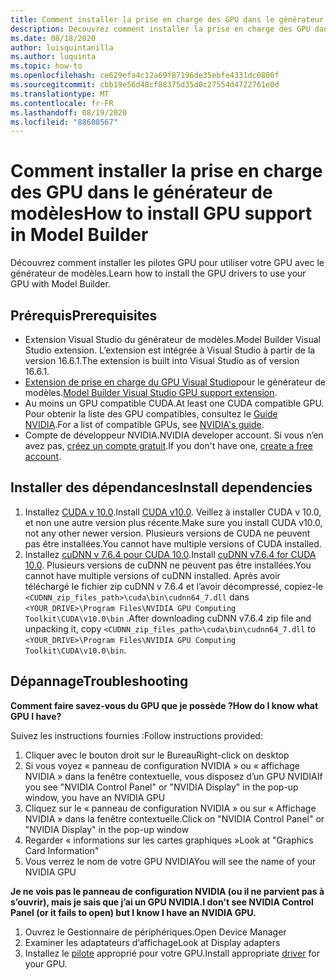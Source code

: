 ```yaml
---
title: Comment installer la prise en charge des GPU dans le générateur de modèles
description: Découvrez comment installer la prise en charge des GPU dans le générateur de modèles
ms.date: 08/18/2020
author: luisquintanilla
ms.author: luquinta
ms.topic: how-to
ms.openlocfilehash: ce629efa4c12a69f87196de35ebfe4331dc0800f
ms.sourcegitcommit: cbb19e56d48cf88375d35d0c27554d4722761e0d
ms.translationtype: MT
ms.contentlocale: fr-FR
ms.lasthandoff: 08/19/2020
ms.locfileid: "88608567"
---
```

# <a name="how-to-install-gpu-support-in-model-builder"></a><span data-ttu-id="6dd7d-103">Comment installer la prise en charge des GPU dans le générateur de modèles</span><span class="sxs-lookup"><span data-stu-id="6dd7d-103">How to install GPU support in Model Builder</span></span>

<span data-ttu-id="6dd7d-104">Découvrez comment installer les pilotes GPU pour utiliser votre GPU avec le générateur de modèles.</span><span class="sxs-lookup"><span data-stu-id="6dd7d-104">Learn how to install the GPU drivers to use your GPU with Model Builder.</span></span>

## <a name="prerequisites"></a><span data-ttu-id="6dd7d-105">Prérequis</span><span class="sxs-lookup"><span data-stu-id="6dd7d-105">Prerequisites</span></span>

- <span data-ttu-id="6dd7d-106">Extension Visual Studio du générateur de modèles.</span><span class="sxs-lookup"><span data-stu-id="6dd7d-106">Model Builder Visual Studio extension.</span></span> <span data-ttu-id="6dd7d-107">L’extension est intégrée à Visual Studio à partir de la version 16.6.1.</span><span class="sxs-lookup"><span data-stu-id="6dd7d-107">The extension is built into Visual Studio as of version 16.6.1.</span></span>
- <span data-ttu-id="6dd7d-108">[Extension de prise en charge du GPU Visual Studio](https://marketplace.visualstudio.com/items?itemName=MLNET.ModelBuilderGPU)pour le générateur de modèles.</span><span class="sxs-lookup"><span data-stu-id="6dd7d-108">[Model Builder Visual Studio GPU support extension](https://marketplace.visualstudio.com/items?itemName=MLNET.ModelBuilderGPU).</span></span>
- <span data-ttu-id="6dd7d-109">Au moins un GPU compatible CUDA.</span><span class="sxs-lookup"><span data-stu-id="6dd7d-109">At least one CUDA compatible GPU.</span></span> <span data-ttu-id="6dd7d-110">Pour obtenir la liste des GPU compatibles, consultez le [Guide NVIDIA](https://developer.nvidia.com/cuda-gpus).</span><span class="sxs-lookup"><span data-stu-id="6dd7d-110">For a list of compatible GPUs, see [NVIDIA's guide](https://developer.nvidia.com/cuda-gpus).</span></span>
- <span data-ttu-id="6dd7d-111">Compte de développeur NVIDIA.</span><span class="sxs-lookup"><span data-stu-id="6dd7d-111">NVIDIA developer account.</span></span> <span data-ttu-id="6dd7d-112">Si vous n’en avez pas, [créez un compte gratuit](https://developer.nvidia.com/developer-program).</span><span class="sxs-lookup"><span data-stu-id="6dd7d-112">If you don't have one, [create a free account](https://developer.nvidia.com/developer-program).</span></span>

## <a name="install-dependencies"></a><span data-ttu-id="6dd7d-113">Installer des dépendances</span><span class="sxs-lookup"><span data-stu-id="6dd7d-113">Install dependencies</span></span>

1. <span data-ttu-id="6dd7d-114">Installez [CUDA v 10.0](https://developer.nvidia.com/cuda-10.0-download-archive).</span><span class="sxs-lookup"><span data-stu-id="6dd7d-114">Install [CUDA v10.0](https://developer.nvidia.com/cuda-10.0-download-archive).</span></span> <span data-ttu-id="6dd7d-115">Veillez à installer CUDA v 10.0, et non une autre version plus récente.</span><span class="sxs-lookup"><span data-stu-id="6dd7d-115">Make sure you install CUDA v10.0, not any other newer version.</span></span> <span data-ttu-id="6dd7d-116">Plusieurs versions de CUDA ne peuvent pas être installées.</span><span class="sxs-lookup"><span data-stu-id="6dd7d-116">You cannot have multiple versions of CUDA installed.</span></span>
1. <span data-ttu-id="6dd7d-117">Installez [cuDNN v 7.6.4 pour CUDA 10,0](https://developer.nvidia.com/rdp/cudnn-download).</span><span class="sxs-lookup"><span data-stu-id="6dd7d-117">Install [cuDNN v7.6.4 for CUDA 10.0](https://developer.nvidia.com/rdp/cudnn-download).</span></span> <span data-ttu-id="6dd7d-118">Plusieurs versions de cuDNN ne peuvent pas être installées.</span><span class="sxs-lookup"><span data-stu-id="6dd7d-118">You cannot have multiple versions of cuDNN installed.</span></span> <span data-ttu-id="6dd7d-119">Après avoir téléchargé le fichier zip cuDNN v 7.6.4 et l’avoir décompressé, copiez-le `<CUDNN_zip_files_path>\cuda\bin\cudnn64_7.dll` dans `<YOUR_DRIVE>\Program Files\NVIDIA GPU Computing Toolkit\CUDA\v10.0\bin` .</span><span class="sxs-lookup"><span data-stu-id="6dd7d-119">After downloading cuDNN v7.6.4 zip file and unpacking it, copy `<CUDNN_zip_files_path>\cuda\bin\cudnn64_7.dll` to `<YOUR_DRIVE>\Program Files\NVIDIA GPU Computing Toolkit\CUDA\v10.0\bin`.</span></span>

## <a name="troubleshooting"></a><span data-ttu-id="6dd7d-120">Dépannage</span><span class="sxs-lookup"><span data-stu-id="6dd7d-120">Troubleshooting</span></span>

<span data-ttu-id="6dd7d-121">**Comment faire savez-vous du GPU que je possède ?**</span><span class="sxs-lookup"><span data-stu-id="6dd7d-121">**How do I know what GPU I have?**</span></span>

<span data-ttu-id="6dd7d-122">Suivez les instructions fournies :</span><span class="sxs-lookup"><span data-stu-id="6dd7d-122">Follow instructions provided:</span></span>

1. <span data-ttu-id="6dd7d-123">Cliquer avec le bouton droit sur le Bureau</span><span class="sxs-lookup"><span data-stu-id="6dd7d-123">Right-click on desktop</span></span>
1. <span data-ttu-id="6dd7d-124">Si vous voyez « panneau de configuration NVIDIA » ou « affichage NVIDIA » dans la fenêtre contextuelle, vous disposez d’un GPU NVIDIA</span><span class="sxs-lookup"><span data-stu-id="6dd7d-124">If you see "NVIDIA Control Panel" or "NVIDIA Display" in the pop-up window, you have an NVIDIA GPU</span></span>
1. <span data-ttu-id="6dd7d-125">Cliquez sur le « panneau de configuration NVIDIA » ou sur « Affichage NVIDIA » dans la fenêtre contextuelle.</span><span class="sxs-lookup"><span data-stu-id="6dd7d-125">Click on "NVIDIA Control Panel" or "NVIDIA Display" in the pop-up window</span></span>
1. <span data-ttu-id="6dd7d-126">Regarder « informations sur les cartes graphiques »</span><span class="sxs-lookup"><span data-stu-id="6dd7d-126">Look at "Graphics Card Information"</span></span>
1. <span data-ttu-id="6dd7d-127">Vous verrez le nom de votre GPU NVIDIA</span><span class="sxs-lookup"><span data-stu-id="6dd7d-127">You will see the name of your NVIDIA GPU</span></span>

<span data-ttu-id="6dd7d-128">**Je ne vois pas le panneau de configuration NVIDIA (ou il ne parvient pas à s’ouvrir), mais je sais que j’ai un GPU NVIDIA.**</span><span class="sxs-lookup"><span data-stu-id="6dd7d-128">**I don't see NVIDIA Control Panel (or it fails to open) but I know I have an NVIDIA GPU.**</span></span>

1. <span data-ttu-id="6dd7d-129">Ouvrez le Gestionnaire de périphériques.</span><span class="sxs-lookup"><span data-stu-id="6dd7d-129">Open Device Manager</span></span>
1. <span data-ttu-id="6dd7d-130">Examiner les adaptateurs d’affichage</span><span class="sxs-lookup"><span data-stu-id="6dd7d-130">Look at Display adapters</span></span>
1. <span data-ttu-id="6dd7d-131">Installez le [pilote](https://www.nvidia.com/drivers) approprié pour votre GPU.</span><span class="sxs-lookup"><span data-stu-id="6dd7d-131">Install appropriate [driver](https://www.nvidia.com/drivers) for your GPU.</span></span>
